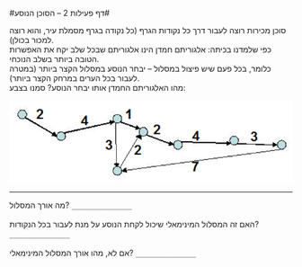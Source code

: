 
#דף פעילות 2 – הסוכן הנוסע#

סוכן מכירות רוצה לעבור דרך כל נקודות הגרף (כל נקודה בגרף מסמלת עיר, והוא רוצה למכור בכולן).   
כפי שלמדנו בכיתה: אלגוריתם חמדן הינו אלגוריתם שבכל שלב יקח את האפשרות הטובה ביותר בשלב הנוכחי.  
 כלומר, בכל פעם שיש פיצול במסלול – יבחר הנוסע במסלול הקצר ביותר (במטרה לעבור בכל הערים במרחק הקצר ביותר).  
מהו האלגוריתם החמדן אותו יבחר הנוסע? סמנו בצבע:


<div id="container" align="center">
  <img class="img-responsive" src="img02.png" title=""/>
</div>

---

 מה אורך המסלול? `_______________`   
<br>
  האם זה המסלול המינימאלי שיכול לקחת הנוסע על מנת לעבור בכל הנקודות? `_______________`  
<br>
 אם לא, מהו אורך המסלול המינימאלי? `_______________`  
